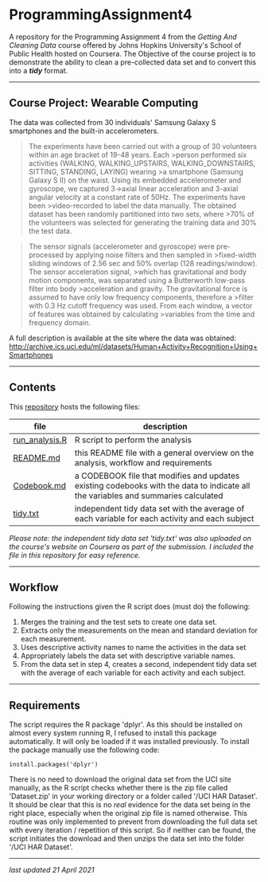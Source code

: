 # ProgrammingAssignment4

A repository for the Programming Assignment 4 from the *Getting And Cleaning Data* course offered by Johns Hopkins University's School of Public Health hosted on Coursera. The Objective of the course project is to demonstrate the ability to clean a pre-collected data set and to convert this into a ***tidy*** format.

---

## Course Project: Wearable Computing

The data was collected from 30 individuals' Samsung Galaxy S smartphones and the built-in accelerometers.

>The experiments have been carried out with a group of 30 volunteers within an age bracket of 19-48 years. Each >person performed six activities (WALKING, WALKING_UPSTAIRS, WALKING_DOWNSTAIRS, SITTING, STANDING, LAYING) wearing >a smartphone (Samsung Galaxy S II) on the waist. Using its embedded accelerometer and gyroscope, we captured 3->axial linear acceleration and 3-axial angular velocity at a constant rate of 50Hz. The experiments have been >video-recorded to label the data manually. The obtained dataset has been randomly partitioned into two sets, where >70% of the volunteers was selected for generating the training data and 30% the test data.

>The sensor signals (accelerometer and gyroscope) were pre-processed by applying noise filters and then sampled in >fixed-width sliding windows of 2.56 sec and 50% overlap (128 readings/window). The sensor acceleration signal, >which has gravitational and body motion components, was separated using a Butterworth low-pass filter into body >acceleration and gravity. The gravitational force is assumed to have only low frequency components, therefore a >filter with 0.3 Hz cutoff frequency was used. From each window, a vector of features was obtained by calculating >variables from the time and frequency domain.

A full description is available at the site where the data was obtained: http://archive.ics.uci.edu/ml/datasets/Human+Activity+Recognition+Using+Smartphones

---

## Contents

This [repository](https://github.com/mawoz/ProgrammingAssignment4/) hosts the following files:

| file    | description |
| --------|-------------|   
| [run_analysis.R](https://github.com/mawoz/ProgrammingAssignment4/blob/main/run_analysis.R)| R script to perform the analysis|
| [README.md](https://github.com/mawoz/ProgrammingAssignment4/blob/main/README.md)| this README file with a general overview on the analysis, workflow and requirements|
| [Codebook.md](https://github.com/mawoz/ProgrammingAssignment4/blob/main/CODEBOOK.MD)| a CODEBOOK file that modifies and updates existing codebooks with the data to indicate all the variables and summaries calculated |
| [tidy.txt](https://github.com/mawoz/ProgrammingAssignment4/blob/main/tidy.txt)| independent tidy data set with the average of each variable for each activity and each subject|

*Please note: the independent tidy data set 'tidy.txt' was also uploaded on the course's website on Coursera as part of the submission. I included the file in this  repository for easy reference.*

---

## Workflow

Following the instructions given the R script does (must do) the following:

1. Merges the training and the test sets to create one data set.
2. Extracts only the measurements on the mean and standard deviation for each measurement. 
3. Uses descriptive activity names to name the activities in the data set
4. Appropriately labels the data set with descriptive variable names. 
5. From the data set in step 4, creates a second, independent tidy data set with the average of each variable for each activity and each subject.

---

## Requirements
The script requires the R package 'dplyr'. As this should be installed on almost every system running R, I refused to install this package automatically. It will only be loaded if it was installed previously. To install the package manually use the following code:

    install.packages('dplyr')

There is no need to download the original data set from the UCI site manually, as the R script checks whether there is the zip file called 'Dataset.zip' in your working directory or a folder called '/UCI HAR Dataset'. It should be clear that this is no *real* evidence for the data set being in the right place, especially when the original zip file is named otherwise. This routine was only implemented to prevent from downloading the full data set with every iteration / repetition of this script. So if neither can be found, the script initiates the download and then unzips the data set into the folder '/UCI HAR Dataset'.

---

*last updated 21 April 2021*